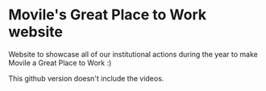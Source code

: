 # Movile's Great Place to Work website
Website to showcase all of our institutional actions during the year to make Movile a Great Place to Work :)

This github version doesn't include the videos.
